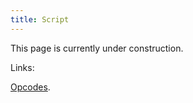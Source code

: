 ```yaml
---
title: Script
---
```


This page is currently under construction.

Links:

[Opcodes](Script/Opcodes.md).
